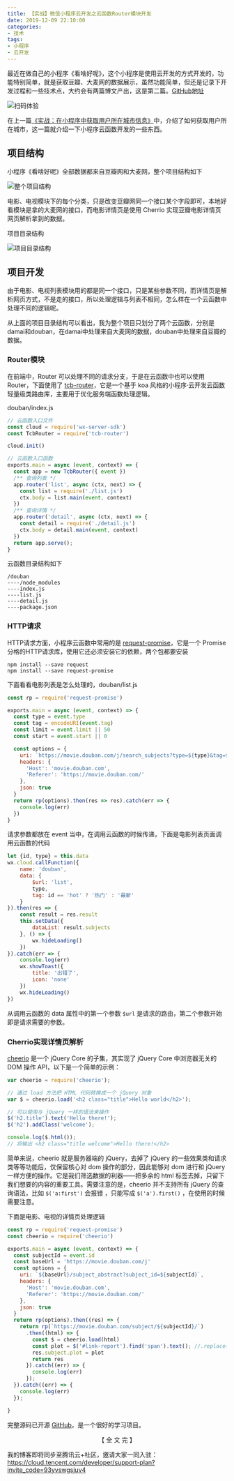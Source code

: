 ```yaml
---
title: 【实战】微信小程序云开发之云函数Router模块开发
date: 2019-12-09 22:10:00
categories:
- 技术
tags:
- 小程序
- 云开发
---
```


最近在做自己的小程序《看啥好呢》，这个小程序是使用云开发的方式开发的，功能特别简单，就是获取豆瓣、大麦网的数据展示，虽然功能简单，但还是记录下开发过程和一些技术点，大约会有两篇博文产出，这是第二篇。[GitHub地址](https://github.com/dunizb/what-to-see-wxapp)
<!-- more -->

![扫码体验](https://i.loli.net/2019/12/08/jXlkvBVeorhiG97.png)

在上一篇[《实战：在小程序中获取用户所在城市信息》](https://blog.zhangbing.site/2019/12/08/%E5%AE%9E%E6%88%98%EF%BC%9A%E5%9C%A8%E5%B0%8F%E7%A8%8B%E5%BA%8F%E4%B8%AD%E8%8E%B7%E5%8F%96%E7%94%A8%E6%88%B7%E6%89%80%E5%9C%A8%E5%9F%8E%E5%B8%82%E4%BF%A1%E6%81%AF/)中，介绍了如何获取用户所在城市，这一篇就介绍一下小程序云函数开发的一些东西。

## 项目结构

小程序《看啥好呢》全部数据都来自豆瓣网和大麦网，整个项目结构如下

![整个项目结构](https://gitee.com/dunizb/cloudimg/raw/jsdelivr/20191217/WX20191217-211734@2x.png)

电影、电视模块下的每个分类，只是改变豆瓣网同一个接口某个字段即可，本地好看模块是拿的大麦网的接口，而电影详情页是使用 Cherrio 实现豆瓣电影详情页网页解析拿到的数据。

项目目录结构

![项目目录结构](https://gitee.com/dunizb/cloudimg/raw/jsdelivr/20191217/WX20191217-214515@2x.png)

## 项目开发

由于电影、电视列表模块用的都是同一个接口，只是某些参数不同，而详情页是解析网页方式，不是走的接口，所以处理逻辑与列表不相同，怎么样在一个云函数中处理不同的逻辑呢。

从上面的项目目录结构可以看出，我为整个项目只划分了两个云函数，分别是damai和douban，在damai中处理来自大麦网的数据，douban中处理来自豆瓣的数据。

### Router模块

在前端中，Router 可以处理不同的请求分支，于是在云函数中也可以使用 Router，下面使用了 [tcb-router](https://www.npmjs.com/package/tcb-router)，它是一个基于 koa 风格的小程序·云开发云函数轻量级类路由库，主要用于优化服务端函数处理逻辑。


douban/index.js
```js
// 云函数入口文件
const cloud = require('wx-server-sdk')
const TcbRouter = require('tcb-router')

cloud.init()

// 云函数入口函数
exports.main = async (event, context) => {
  const app = new TcbRouter({ event })
  /** 查询列表 */
  app.router('list', async (ctx, next) => {
    const list = require('./list.js')
    ctx.body = list.main(event, context)
  })
  /** 查询详情 */
  app.router('detail', async (ctx, next) => {
    const detail = require('./detail.js')
    ctx.body = detail.main(event, context)
  })
  return app.serve();
}
```

云函数目录结构如下
```
/douban
----/node_modules
----index.js
----list.js
----detail.js
----package.json
```

### HTTP请求

HTTP请求方面，小程序云函数中常用的是 [request-promise](https://www.npmjs.com/package/request-promise)，它是一个 Promise 分格的HTTP请求库，使用它还必须安装它的依赖，两个包都要安装

```
npm install --save request
npm install --save request-promise
```

下面看看电影列表是怎么处理的，douban/list.js

```js
const rp = require('request-promise')

exports.main = async (event, context) => {
  const type = event.type
  const tag = encodeURI(event.tag)
  const limit = event.limit || 50
  const start = event.start || 0

  const options = {
    uri: `https://movie.douban.com/j/search_subjects?type=${type}&tag=${tag}&page_limit=${limit}&page_start=${start}`,
    headers: {
      'Host': 'movie.douban.com',
      'Referer': 'https://movie.douban.com/'
    },
    json: true
  }
  return rp(options).then(res => res).catch(err => {
    console.log(err)
  })
}
```

请求参数都放在 event 当中，在调用云函数的时候传递，下面是电影列表页面调用云函数的代码

```js
let {id, type} = this.data
wx.cloud.callFunction({
    name: 'douban',
    data: {
        $url: 'list',
        type,
        tag: id == 'hot' ? '热门' : '最新'
    }
}).then(res => {
    const result = res.result
    this.setData({
        dataList: result.subjects
    }, () => {
        wx.hideLoading()
    })
}).catch(err => {
    console.log(err)
    wx.showToast({
        title: '出错了',
        icon: 'none'
    })
    wx.hideLoading()
})
```

从调用云函数的 data 属性中的第一个参数 `$url` 是请求的路由，第二个参数开始即是请求需要的参数。

### Cherrio实现详情页解析

[cheerio](https://npmjs.org/package/cheerio) 是一个 jQuery Core 的子集，其实现了 jQuery Core 中浏览器无关的 DOM 操作 API，以下是一个简单的示例：

```js
var cheerio = require('cheerio');

// 通过 load 方法把 HTML 代码转换成一个 jQuery 对象
var $ = cheerio.load('<h2 class="title">Hello world</h2>');

// 可以使用与 jQuery 一样的语法来操作
$('h2.title').text('Hello there!');
$('h2').addClass('welcome');

console.log($.html());
// 将输出 <h2 class="title welcome">Hello there!</h2>
```

简单来说，cheerio 就是服务器端的 jQuery，去掉了 jQuery 的一些效果类和请求类等等功能后，仅保留核心对 dom 操作的部分，因此能够对 dom 进行和 jQuery 一样方便的操作。它是我们筛选数据的利器——把多余的 html 标签去掉，只留下我们想要的内容的重要工具。需要注意的是，cheerio 并不支持所有 jQuery 的查询语法，比如 `$('a:first')` 会报错 ，只能写成  `$('a').first()` ，在使用的时候需要注意。

下面是电影、电视的详情页处理逻辑

```js
const rp = require('request-promise')
const cheerio = require('cheerio')

exports.main = async (event, context) => {
  const subjectId = event.id
  const baseUrl = 'https://movie.douban.com/j'
  const options = {
    uri: `${baseUrl}/subject_abstract?subject_id=${subjectId}`,
    headers: {
      'Host': 'movie.douban.com',
      'Referer': 'https://movie.douban.com/'
    },
    json: true
  }
  return rp(options).then((res) => {
    return rp(`https://movie.douban.com/subject/${subjectId}/`)
      .then((html) => {
        const $ = cheerio.load(html)
        const plot = $('#link-report').find('span').text(); //.replace(/\s/g, '')
        res.subject.plot = plot
        return res
      }).catch((err) => {
        console.log(err)
      });
  }).catch((err) => {
    console.log(err)
  });

}
```

完整源码已开源 [GitHub](https://github.com/dunizb/what-to-see-wxapp)，是一个很好的学习项目。

<div style="text-align:center;">【 全 文 完 】</div>



我的博客即将同步至腾讯云+社区，邀请大家一同入驻：https://cloud.tencent.com/developer/support-plan?invite_code=93yvswgsjuv4
